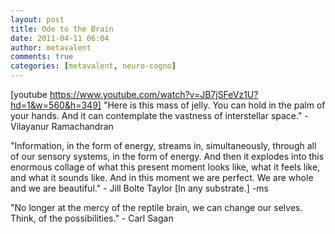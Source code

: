 ```yaml
---
layout: post
title: Ode to the Brain
date: 2011-04-11 06:04
author: metavalent
comments: true
categories: [metavalent, neuro-cogno]
---
```

[youtube https://www.youtube.com/watch?v=JB7jSFeVz1U?hd=1&w=560&h=349]
"Here is this mass of jelly. You can hold in the palm of your hands. And it can contemplate the vastness of interstellar space." - Vilayanur Ramachandran

"Information, in the form of energy, streams in, simultaneously, through all of our sensory systems, in the form of energy. And then it explodes into this enormous collage of what this present moment looks like, what it feels like, and what it sounds like. And in this moment we are perfect. We are whole and we are beautiful." - Jill Bolte Taylor [In any substrate.] -ms

"No longer at the mercy of the reptile brain, we can change our selves. Think, of the possibilities." - Carl Sagan
